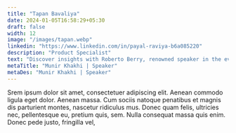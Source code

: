 ```yaml
---
title: "Tapan Bavaliya"
date: 2024-01-05T16:58:29+05:30
draft: false
width: 12
image: "/images/tapan.webp"
linkedin: "https://www.linkedin.com/in/payal-raviya-b6a085220"
description: "Product Specialist"
text: "Discover insights with Roberto Berry, renowned speaker in the events industry. Join us at Eventchamp for an unforgettable experience."
metaTitle: "Munir Khakhi | Speaker"
metaDes: "Munir Khakhi | Speaker"
---
```



Srem ipsum dolor sit amet, consectetuer adipiscing elit. Aenean
commodo ligula eget dolor. Aenean massa. Cum sociis natoque penatibus
et magnis dis parturient montes, nascetur ridiculus mus. Donec quam
felis, ultricies nec, pellentesque eu, pretium quis, sem. Nulla
consequat massa quis enim. Donec pede justo, fringilla vel,
       

